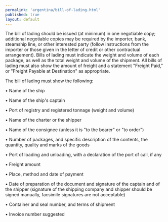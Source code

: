 ```yaml
---
permalink: 'argentina/bill-of-lading.html'
published: true
layout: default
---
```

The bill of lading should be issued (at minimum) in one negotiable copy; additional negotiable copies may be required by the importer, bank, steamship line, or other interested party (follow instructions from the importer or those given in the letter of credit or other contractual arrangement). Bills of lading must indicate the weight and volume of each package, as well as the total weight and volume of the shipment. All bills of lading must also show the amount of freight and a statement "Freight Paid," or "Freight Payable at Destination" as appropriate.

The bill of lading must show the following:

•	Name of the ship

•	Name of the ship's captain

•	Port of registry and registered tonnage (weight and volume)

•	Name of the charter or the shipper

•	Name of the consignee (unless it is "to the bearer" or "to order")

•	Number of packages, and specific description of the contents, the quantity, quality and marks of the goods

•	Port of loading and unloading, with a declaration of the port of call, if any

•	Freight amount

•	Place, method and date of payment

•	Date of preparation of the document and signature of the captain and of the shipper (signature of the shipping company and shipper should be signed manually, facsimile signatures are not acceptable)

•	Container and seal number, and terms of shipment

•	Invoice number suggested
